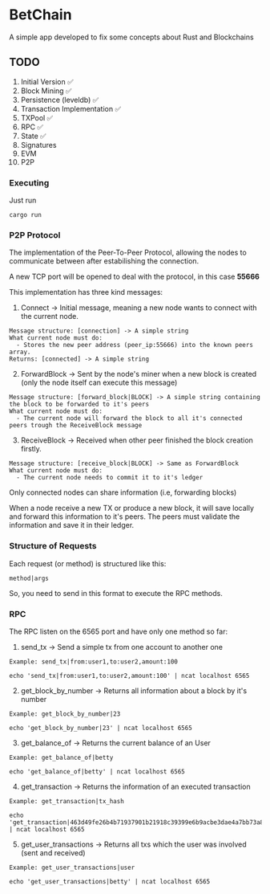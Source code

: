 # BetChain

A simple app developed to fix some concepts about Rust and Blockchains

## TODO

1. Initial Version ✅
2. Block Mining ✅
3. Persistence (leveldb) ✅
3. Transaction Implementation ✅
4. TXPool ✅
5. RPC ✅
6. State ✅
7. Signatures
8. EVM
9. P2P

### Executing

Just run
```
cargo run
```

### P2P Protocol

The implementation of the Peer-To-Peer Protocol, allowing the nodes to communicate between after estabilishing the connection.

A new TCP port will be opened to deal with the protocol, in this case **55666**

This implementation has three kind messages:
  1. Connect -> Initial message, meaning a new node wants to connect with the current node.
  ```
  Message structure: [connection] -> A simple string
  What current node must do:
    - Stores the new peer address (peer_ip:55666) into the known peers array.
  Returns: [connected] -> A simple string
  ```
  2. ForwardBlock -> Sent by the node's miner when a new block is created (only the node itself can execute this message)
  ```
  Message structure: [forward_block|BLOCK] -> A simple string containing the block to be forwarded to it's peers
  What current node must do:
    - The current node will forward the block to all it's connected peers trough the ReceiveBlock message
  ```
  3. ReceiveBlock -> Received when other peer finished the block creation firstly.
  ```
  Message structure: [receive_block|BLOCK] -> Same as ForwardBlock
  What current node must do:
    - The current node needs to commit it to it's ledger
  ```

Only connected nodes can share information (i.e, forwarding blocks)

When a node receive a new TX or produce a new block, it will save locally and forward this information to it's peers. The peers must validate the information and save it in their ledger.


### Structure of Requests

Each request (or method) is structured like this:
```
method|args
```

So, you need to send in this format to execute the RPC methods.

### RPC

The RPC listen on the 6565 port and have only one method so far:
1. send_tx -> Send a simple tx from one account to another one
```
Example: send_tx|from:user1,to:user2,amount:100

echo 'send_tx|from:user1,to:user2,amount:100' | ncat localhost 6565
```

2. get_block_by_number -> Returns all information about a block by it's number
```
Example: get_block_by_number|23

echo 'get_block_by_number|23' | ncat localhost 6565
```

3. get_balance_of -> Returns the current balance of an User
```
Example: get_balance_of|betty

echo 'get_balance_of|betty' | ncat localhost 6565
```

4. get_transaction -> Returns the information of an executed transaction
```
Example: get_transaction|tx_hash

echo 'get_transaction|463d49fe26b4b71937901b21918c39399e6b9acbe3dae4a7bb73a833880fcb39' | ncat localhost 6565
```

5. get_user_transactions -> Returns all txs which the user was involved (sent and received)
```
Example: get_user_transactions|user

echo 'get_user_transactions|betty' | ncat localhost 6565
```
